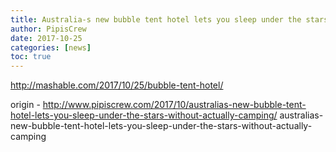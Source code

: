 ```yaml
---
title: Australia-s new bubble tent hotel lets you sleep under the stars without actually camping
author: PipisCrew
date: 2017-10-25
categories: [news]
toc: true
---
```


http://mashable.com/2017/10/25/bubble-tent-hotel/

origin - http://www.pipiscrew.com/2017/10/australias-new-bubble-tent-hotel-lets-you-sleep-under-the-stars-without-actually-camping/ australias-new-bubble-tent-hotel-lets-you-sleep-under-the-stars-without-actually-camping